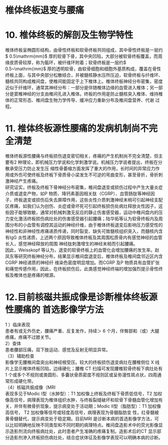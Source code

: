 # 椎体终板退变与腰痛  
# 10. 椎体终板的解剖及生物学特性  
椎体终板呈椭圆形结构，由骨性终板和软骨终板共同组成，其中骨性终板是一层约$ 0.5\mathrm{mm}$     厚的软骨下骨，其中央凹陷，大部分被软骨终板覆盖，而周缘皮质骨较厚，称为骺环，被纤维环附着；软骨终板是一层约$ 0.5~\mathrm{mm}$     厚的透明软骨，由软骨细胞和细胞外基质构成，覆盖在骨性终板上面，与其中央部分松散结合，并被髓核静水压所压迫，软骨终板与纤维环、髓核共同构成椎间盘，使椎间能固定于上下椎体上。椎体终板神经分布密集，密度近似于纤维环，通常其神经分布：一部分是伴随椎体边缘的血管进入椎体；另一部分是窦椎神经的分支由椎间孔进入椎体。终板的作用是防止髓核突入椎体、维持椎体的正常形态、椎间盘生物力学传导、缓冲应力重新分布及椎间盘营养、代谢 过程。  
# 11. 椎体终板源性腰痛的发病机制尚不完全清楚  
椎体终板源性腰痛与终板损伤退变密切相关，疼痛的产生机制尚不完全清楚，但主要有2 种理论，即机械压力学说和化学刺激学说。机械压力学说者提出，终板在分散承受压力防止发生压 缩性骨萎缩方面发挥了重大的作用，长时间的异常应力作用或外伤可使终板及终板下骨质骨小梁发生不可逆的弯曲变形，甚至骨折，骨折刺激神经产生疼痛。  
研究证实，终板及终板下骨神经分布密集，椎间盘退变或损伤过程中产生大量炎症介质或退变产物，如P 物质、降钙素基因相关肽（CGRP）、血管肠肽等神经因子，终板退变或损伤后失去屏障作用，这些炎性介质刺激神经末梢可引起神经支配区疼痛，如我们认为创伤、炎症或骨坏死可引起终板损伤处病灶释放炎性因子，这些因子能够致敏，通常对机械刺激无反应的静止伤害感受器，运动中椎间盘内的压力变化激活终板损伤病灶处的伤害感受器引起腰痛；陆华拓等认为软骨终板内及周围分布的小血管有调控其运动的神经纤维，由于椎体终板退变后影响压力感受性的神经性和非神经性疼痛递质传递，同时裂变、缺失可致髓核组织突入，而髓核内含有IgG 炎性递质，上述两个原因导致椎体终板及其周围松质骨内有感觉神经的血管长入，感觉神经释放的周围 神经肽刺激增生的神经末梢而引起腰痛。  
因此，Weisskopf 等认为，退变的软骨终板上的血管化会增加腰痛的发生率。赵凤东等研究终板神经分布，结果显示椎间盘退变后，椎体终板及椎间盘邻近区内含 CGRP  神经递质的神经纤 维染色密度明显增加。而CGRP 及P 物质具有血管扩张和痛觉传感作用，因此，在终板损伤后，此类感觉神经终端的增加强烈提示骨性终板及椎体也是疼痛的根源。  
# 12.目前核磁共振成像是诊断椎体终板源性腰痛的 首选影像学方法  
1 ）临床表现  
患者有或无外伤史，腰痛严重、反复发作，持续＞ 6 个月，伴臀部和（或）大腿疼痛，疼痛不过膝关节。  
2）查体  
患者腰部压痛，双下肢运动、感觉及反射无明显异常。  
（3）辅助检查  
影像学无腰椎间盘突出和神经根受压。较大的终板损伤退变病灶在腰椎侧位 X  线片上显示椎体终板凹陷，边缘硬化；腰椎 CT 扫描可发现腰椎软骨终板下病灶处有1 个或多个不规则或类圆形、多囊状骨质密度不规则区或呈弥漫性斑点状，四周通常形成硬化带。  
（4）核磁共振成像（MRI  
表现多见于Modic Ⅰ型（水肿型）：T1 加权像上终板及终板下骨质低信号，T2 加权像高信号，病理表现为椎体组织水肿，与终板裂缝破坏和软骨下骨髓血管化增加有关，并伴有微骨折现象，提示病变处于活动期；Modic Ⅱ型（脂肪型）：T1 加权像高信号， T2  加权像等信号或轻度高信号，病理表现为骨髓脂肪变 性，红骨髓被黄骨髓替代，提示病变处于稳定期。目前MRI 是诊断本病的首选影像学方法，可以比较明确地反映不同类型和不同时期的病理特点。椎间盘造影术中的荧光影像显示造影剂流向终板病灶处，此时患者产生准确的疼痛复制。造影术后的CT 显示部分造影剂渗入终板损伤病灶处，结合症状体征及影像学表现可以明确本病的诊断。  
